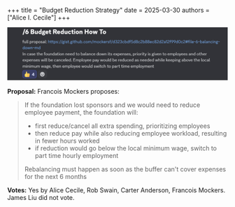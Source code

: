 +++
title = "Budget Reduction Strategy"
date = 2025-03-30
authors = ["Alice I. Cecile"]
+++

![Budget reduction strategy vote](budget-reduction-strategy.png)

<!-- more -->

**Proposal:** Francois Mockers proposes:

> If the foundation lost sponsors and we would need to reduce employee payment, the foundation will:
>
> - first reduce/cancel all extra spending, prioritizing employees
> - then reduce pay while also reducing employee workload, resulting in fewer hours worked
> - if reduction would go below the local minimum wage, switch to part time hourly employment
>
> Rebalancing must happen as soon as the buffer can't cover expenses for the next 6 months

**Votes:** Yes by Alice Cecile, Rob Swain, Carter Anderson, Francois Mockers. James Liu did not vote.
